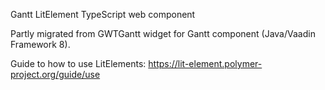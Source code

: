 Gantt LitElement TypeScript web component

Partly migrated from GWTGantt widget for Gantt component (Java/Vaadin Framework 8).

Guide to how to use LitElements:
https://lit-element.polymer-project.org/guide/use

